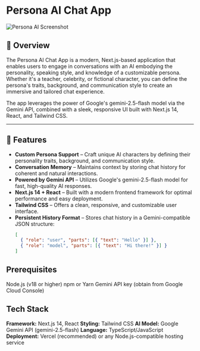 # Persona AI Chat App

![Persona AI Screenshot](https://res.cloudinary.com/dnimidvwh/image/upload/v1755242165/Screenshot_2025-08-15_124351_f3s9tk.png)

## 📌 Overview

The Persona AI Chat App is a modern, Next.js-based application that enables users to engage in conversations with an AI embodying the personality, speaking style, and knowledge of a customizable persona. Whether it's a teacher, celebrity, or fictional character, you can define the persona's traits, background, and communication style to create an immersive and tailored chat experience.

The app leverages the power of Google's gemini-2.5-flash model via the Gemini API, combined with a sleek, responsive UI built with Next.js 14, React, and Tailwind CSS.

---

## 🚀 Features

- **Custom Persona Support** – Craft unique AI characters by defining their personality traits, background, and communication style.
- **Conversation Memory** – Maintains context by storing chat history for coherent and natural interactions.
- **Powered by Gemini API** – Utilizes Google's gemini-2.5-flash model for fast, high-quality AI responses.
- **Next.js 14 + React** – Built with a modern frontend framework for optimal performance and easy deployment.
- **Tailwind CSS** – Offers a clean, responsive, and customizable user interface.
- **Persistent History Format** – Stores chat history in a Gemini-compatible JSON structure:
  ```json
  [
    { "role": "user", "parts": [{ "text": "Hello" }] },
    { "role": "model", "parts": [{ "text": "Hi there!" }] }
  ]
  ```

## Prerequisites

Node.js (v18 or higher)
npm or Yarn
Gemini API key (obtain from Google Cloud Console)

## Tech Stack

**Framework:** Next.js 14, React
**Styling:** Tailwind CSS
**AI Model:** Google Gemini API (gemini-2.5-flash)
**Language:** TypeScript/JavaScript
**Deployment:** Vercel (recommended) or any Node.js-compatible hosting service
